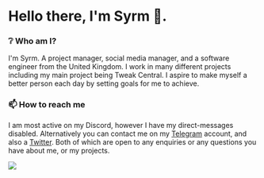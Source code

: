 # Hello there, I'm Syrm 👋.

### ❔ Who am I?
I'm Syrm. A project manager, social media manager, and a software engineer from the United Kingdom. I work in many different projects including my main project being Tweak Central. I aspire to make myself a better person each day by setting goals for me to achieve.

### 📫 How to reach me
I am most active on my Discord, however I have my direct-messages disabled. Alternatively you can contact me on my [Telegram](https://t.me/SyrmYT) account, and also a [Twitter](https://twitter.com/@SyrmYT). Both of which are open to any enquiries or any questions you have about me, or my projects.

<img src="https://badges.pufler.dev/visits/syrmgit/syrmgit?style=for-the-badge">
